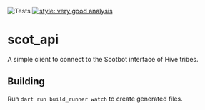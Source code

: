 ![Tests](https://github.com/LeoFinance/scot_api/actions/workflows/dart.yml/badge.svg)
[![style: very good analysis](https://img.shields.io/badge/style-very_good_analysis-B22C89.svg)](https://pub.dev/packages/very_good_analysis)

# scot_api

A simple client to connect to the Scotbot interface of Hive tribes.

## Building

Run `dart run build_runner watch` to create generated files.
